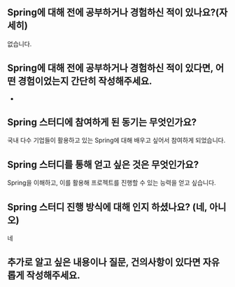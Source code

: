 ## Spring에 대해 전에 공부하거나 경험하신 적이 있나요?(자세히)
없습니다.
## Spring에 대해 전에 공부하거나 경험하신 적이 있다면, 어떤 경험이었는지 간단히 작성해주세요.
-
## Spring 스터디에 참여하게 된 동기는 무엇인가요?
국내 다수 기업들이 활용하고 있는 Spring에 대해 배우고 싶어서 참여하게 되었습니다.
## Spring 스터디를 통해 얻고 싶은 것은 무엇인가요?
Spring을 이해하고, 이를 활용해 프로젝트를 진행할 수 있는 능력을 얻고 싶습니다.
## Spring 스터디 진행 방식에 대해 인지 하셨나요? (네, 아니오)
네
## 추가로 알고 싶은 내용이나 질문, 건의사항이 있다면 자유롭게 작성해주세요.
```
